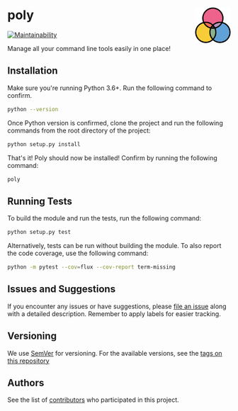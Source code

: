 # poly <img src="./docs/poly.svg" width="80" align="right" />

[![Maintainability](https://api.codeclimate.com/v1/badges/7dcde6b92ad3bc7db5ac/maintainability)](https://codeclimate.com/github/ketanv3/poly/maintainability)

Manage all your command line tools easily in one place!


## Installation

Make sure you're running Python 3.6+. Run the following command to confirm.
```bash
python --version
```

Once Python version is confirmed, clone the project and run the following commands from the root directory of the project:
```bash
python setup.py install
```

That's it! Poly should now be installed! Confirm by running the following command:
```bash
poly
```


## Running Tests

To build the module and run the tests, run the following command:

```bash
python setup.py test
```

Alternatively, tests can be run without building the module. To also report the code coverage, use the following command:

```bash
python -m pytest --cov=flux --cov-report term-missing
```

## Issues and Suggestions
If you encounter any issues or have suggestions, please [file an issue](https://github.com/ketanv3/poly/issues) along with a detailed description. Remember to apply labels for easier tracking. 


## Versioning
We use [SemVer](http://semver.org/) for versioning. For the available versions, see the [tags on this repository](https://github.com/ketanv3/poly/tags)


## Authors
See the list of [contributors](https://github.com/ketanv3/poly/contributors) who participated in this project.
